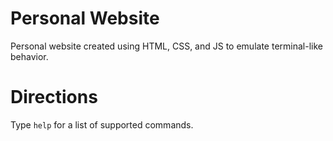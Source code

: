 # Personal Website
Personal website created using HTML, CSS, and JS to emulate terminal-like behavior.

# Directions
Type `help` for a list of supported commands.